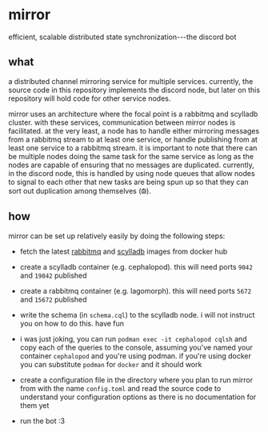 

# mirror

efficient, scalable distributed state synchronization---the discord
bot

## what

a distributed channel mirroring service for multiple services.
currently, the source code in this repository implements the discord
node, but later on this repository will hold code for other service
nodes.

mirror uses an architecture where the focal point is a rabbitmq and
scylladb cluster. with these services, communication between mirror
nodes is facilitated. at the very least, a node has to handle either
mirroring messages from a rabbitmq stream to at least one service, or
handle publishing from at least one service to a rabbitmq stream. it is
important to note that there can be multiple nodes doing the same task
for the same service as long as the nodes are capable of ensuring that
no messages are duplicated. currently, in the discord node, this is
handled by using node queues that allow nodes to signal to each other
that new tasks are being spun up so that they can sort out duplication
among themselves (𐐘).

## how

mirror can be set up relatively easily by doing the following steps:

-   fetch the latest [rabbitmq](https://hub.docker.com/_/rabbitmq) and
    [scylladb](https://hub.docker.com/r/scylladb/scylla) images from
    docker hub

-   create a scylladb container (e.g. cephalopod). this will need ports
    `9042` and `19042` published

-   create a rabbitmq container (e.g. lagomorph). this will need ports
    `5672` and `15672` published

-   write the schema (in `schema.cql`) to the scylladb node. i will not
    instruct you on how to do this. have fun

-   i was just joking, you can run `podman exec -it cephalopod cqlsh`
    and copy each of the queries to the console, assuming you've named
    your container `cephalopod` and you're using podman. if you're using
    docker you can substitute `podman` for `docker` and it should work

-   create a configuration file in the directory where you plan to run
    mirror from with the name `config.toml` and read the source code to
    understand your configuration options as there is no documentation
    for them yet

-   run the bot :3
